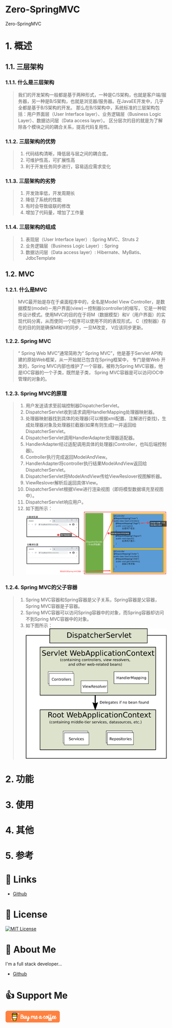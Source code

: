 # Zero-SpringMVC
Zero-SpringMVC
# 1. 概述
## 1.1. 三层架构
### 1.1.1. 什么是三层架构
> 我们的开发架构一般都是基于两种形式，一种是C/S架构，也就是客户端/服务器，另一种是B/S架构，也就是浏览器/服务器。在JavaEE开发中，几乎全都是基于B/S架构的开发。 
> 那么在B/S架构中，系统标准的三层架构包括：用户界面层（User Interface layer）、业务逻辑层（Business Logic Layer）、数据访问层（Data access layer）。 
> 区分层次的目的就是为了解除各个模块之间的耦合关系，提高代码复用性。

### 1.1.2. 三层架构的优势
> 1. 代码结构清晰，降低层与层之间的耦合度。
> 2. 可维护性高，可扩展性高 
> 3. 利于开发任务同步进行，容易适应需求变化

### 1.1.3. 三层架构的劣势
> 1. 开发效率低，开发周期长
> 2. 降低了系统的性能 
> 3. 有时会导致级联的修改 
> 4. 增加了代码量，增加了工作量

### 1.1.4. 三层架构的组成
> 1. 表现层（User Interface layer）: Spring MVC、Struts 2
> 2. 业务逻辑层（Business Logic Layer）: Spring
> 3. 数据访问层（Data access layer）: Hibernate、MyBatis、JdbcTemplate

## 1.2. MVC
### 1.2.1. 什么是MVC
> MVC最开始是存在于桌面程序中的，全名是Model View Controller，是数据模型(model)－用户界面(view)－控制器(controller)的缩写，
> 它是一种软件设计模式。使用MVC的目的在于将M（数据模型）和V（用户界面）的实现代码分离，从而使同一个程序可以使用不同的表现形式。
> C（控制器）存在的目的则是确保M和V的同步，一旦M改变，
> V应该同步更新。

### 1.2.2. Spring MVC
> “ Spring Web MVC”通常简称为“ Spring MVC”，他是基于Servlet API构建的原始Web框架，从一开始就已包含在Spring框架中，
> 专门是做Web 开发的，Spring MVC内部也维护了一个容器，被称为Spring MVC容器，他是IOC容器的一个子类，既然是子类，
> Spring MVC容器是可以访问IOC中管理的对象的。

### 1.2.3. Spring MVC的原理
> 1. 用户发送请求至前端控制器DispatcherServlet。
> 2. DispatcherServlet收到请求调用HandlerMapping处理器映射器。
> 3. 处理器映射器找到具体的处理器(可以根据xml配置、注解进行查找)，生成处理器对象及处理器拦截器(如果有则生成)一并返回给DispatcherServlet。
> 4. DispatcherServlet调用HandlerAdapter处理器适配器。
> 5. HandlerAdapter经过适配调用具体的处理器(Controller，也叫后端控制器)。
> 6. Controller执行完成返回ModelAndView。
> 7. HandlerAdapter将controller执行结果ModelAndView返回给DispatcherServlet。
> 8. DispatcherServlet将ModelAndView传给ViewReslover视图解析器。
> 9. ViewReslover解析后返回具体View。
> 10. DispatcherServlet根据View进行渲染视图（即将模型数据填充至视图中）。
> 11. DispatcherServlet响应用户。
> 12. 如下图所示：
![请求流程](./resources/images/请求流程.png)

### 1.2.4. Spring MVC的父子容器
> 1. Spring MVC容器和Spring容器是父子关系，Spring容器是父容器，Spring MVC容器是子容器。
> 2. Spring MVC容器可以访问Spring容器中的对象，而Spring容器却访问不到Spring MVC容器中的对象。
> 3. 如下图所示：<br />
![父子容器](./resources/images/父子容器.png)

# 2. 功能

# 3. 使用

# 4. 其他

# 5. 参考

# 🔗 Links

- [Github](https://github.com/Micro-Organism/Zero-SpringMVC)

# 📝 License

[![MIT License](https://img.shields.io/badge/License-MIT-green.svg)](http://opensource.org/licenses/MIT)

# 🚀 About Me

I'm a full stack developer...

- [Github](https://github.com/Micro-Organism)

# 👍 Support Me

[!["Buy Me A Coffee"](doc/images/img.png)](https://github.com/Micro-Organism/Zero-SpringCloud)